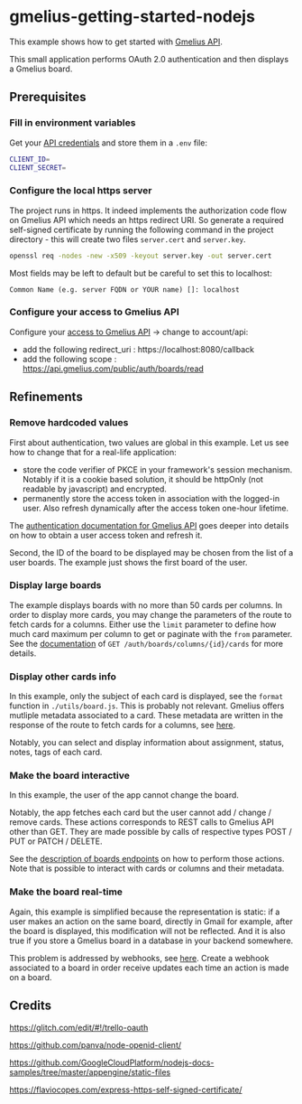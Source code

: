 # gmelius-getting-started-nodejs

This example shows how to get started with [Gmelius API](https://gmelius.com/api).

This small application performs OAuth 2.0 authentication and then displays a Gmelius board.


## Prerequisites

### Fill in environment variables
Get your [API credentials](https://gmelius.io/account/api) and store them in a `.env` file:

```bash
CLIENT_ID=
CLIENT_SECRET=
```

### Configure the local https server
The project runs in https. It indeed implements the authorization code flow on Gmelius API which needs an https redirect URI. So generate a required self-signed certificate by running the following command in the project directory - this will create two files `server.cert` and `server.key`.
```bash
openssl req -nodes -new -x509 -keyout server.key -out server.cert
```
Most fields may be left to default but be careful to set this to localhost:
```
Common Name (e.g. server FQDN or YOUR name) []: localhost
```

### Configure your access to Gmelius API

Configure your [access to Gmelius API](https://gmelius.io/account/api) -> change to account/api:

- add the following redirect_uri : https://localhost:8080/callback
- add the following scope : https://api.gmelius.com/public/auth/boards/read

## Refinements

### Remove hardcoded values
First about authentication, two values are global in this example. Let us see how to change that for a real-life application:
- store the code verifier of PKCE in your framework's session mechanism. Notably if it is a cookie based solution, it should be httpOnly (not readable by javascript) and encrypted.
- permanently store the access token in association with the logged-in user. Also refresh dynamically after the access token one-hour lifetime. 

The [authentication documentation for Gmelius API](https://developers.gmelius.com/#gmelius-api-documentation-authentication) goes deeper into details on how to obtain a user access token and refresh it.

Second, the ID of the board to be displayed may be chosen from the list of a user boards. The example just shows the first board of the user.

### Display large boards

The example displays boards with no more than 50 cards per columns. In order to display more cards, you may change the parameters of the route to fetch cards for a columns.
Either use the `limit` parameter to define how much card maximum per column to get or paginate with the `from` parameter. See the [documentation](https://developers.gmelius.com/#list-all-column-cards) of `GET /auth/boards/columns/{id}/cards` for more details.

### Display other cards info

In this example, only the subject of each card is displayed, see the `format` function in `./utils/board.js`. This is probably not relevant. Gmelius offers mutliple metadata associated to a card. These metadata are written in the response of the route to fetch cards for a columns, see [here](https://developers.gmelius.com/#card-details).

Notably, you can select and display information about assignment, status, notes, tags of each card.

### Make the board interactive

In this example, the user of the app cannot change the board.

Notably, the app fetches each card but the user cannot add / change / remove cards. These actions corresponds to REST calls to Gmelius API other than GET. They are made possible by calls of respective types POST / PUT or PATCH / DELETE.

See the [description of boards endpoints](https://developers.gmelius.com/#gmelius-api-documentation-boards) on how to perform those actions. Note that is possible to interact with cards or columns and their metadata.

### Make the board real-time

Again, this example is simplified because the representation is static: if a user makes an action on the same board, directly in Gmail for example, after the board is displayed, this modification will not be reflected. And it is also true if you store a Gmelius board in a database in your backend somewhere.

This problem is addressed by webhooks, see [here](https://developers.gmelius.com/#gmelius-api-documentation-webhooks). Create a webhook associated to a board in order receive updates each time an action is made on a board.

## Credits

https://glitch.com/edit/#!/trello-oauth

https://github.com/panva/node-openid-client/

https://github.com/GoogleCloudPlatform/nodejs-docs-samples/tree/master/appengine/static-files

https://flaviocopes.com/express-https-self-signed-certificate/
